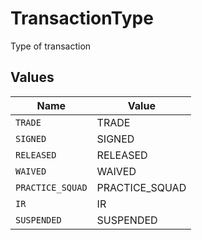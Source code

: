 # TransactionType

Type of transaction


## Values

| Name             | Value            |
| ---------------- | ---------------- |
| `TRADE`          | TRADE            |
| `SIGNED`         | SIGNED           |
| `RELEASED`       | RELEASED         |
| `WAIVED`         | WAIVED           |
| `PRACTICE_SQUAD` | PRACTICE_SQUAD   |
| `IR`             | IR               |
| `SUSPENDED`      | SUSPENDED        |